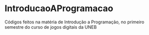 # IntroducaoAProgramacao
Códigos feitos na matéria de Introdução a Programação, no primeiro semestre do curso de jogos digitais da UNEB
